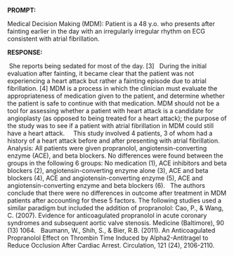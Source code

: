 **PROMPT:**

Medical Decision Making (MDM): Patient is a 48 y.o. who presents after fainting earlier in the day with an irregularly irregular rhythm on ECG consistent with atrial fibrillation. 

**RESPONSE:**

  She reports being sedated for most of the day. [3]   During the initial evaluation after fainting, it became clear that the patient was not experiencing a heart attack but rather a fainting episode due to atrial fibrillation. [4] MDM is a process in which the clinician must evaluate the appropriateness of medication given to the patient, and determine whether the patient is safe to continue with that medication. MDM should not be a tool for assessing whether a patient with heart attack is a candidate for angioplasty (as opposed to being treated for a heart attack); the purpose of the study was to see if a patient with atrial fibrillation in MDM could still have a heart attack.     This study involved 4 patients, 3 of whom had a history of a heart attack before and after presenting with atrial fibrillation. Analysis: All patients were given propranolol, angiotensin-converting enzyme (ACE), and beta blockers. No differences were found between the groups in the following 6 groups: No medication (1), ACE inhibitors and beta blockers (2), angiotensin-converting enzyme alone (3), ACE and beta blockers (4), ACE and angiotensin-converting enzyme (5), ACE and angiotensin-converting enzyme and beta blockers (6).   The authors conclude that there were no differences in outcome after treatment in MDM patients after accounting for these 5 factors. The following studies used a similar paradigm but included the addition of propranolol: Cao, P., & Wang, C. (2007). Evidence for anticoagulated propranolol in acute coronary syndromes and subsequent aortic valve stenosis. Medicine (Baltimore), 90 (13) 1064.   Baumann, W., Shih, S., & Bier, R.B. (2011). An Anticoagulated Propranolol Effect on Thrombin Time Induced by Alpha2-Antitragel to Reduce Occlusion After Cardiac Arrest. Circulation, 121 (24), 2106-2110.